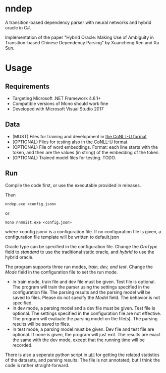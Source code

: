 # nndep

A transition-based dependency parser with neural networks and hybrid oracle in C#. 

Implementation of the paper "Hybrid Oracle: Making Use of Ambiguity in Transition-based Chinese Dependency Parsing" by Xuancheng Ren and Xu Sun.

# Usage

## Requirements

- Targeting Microsoft .NET Framework 4.6.1+
- Compatible versions of Mono should work fine
- Developed with Microsoft Visual Studio 2017

## Data

- (MUST) Files for training and development in [the CoNLL-U format](http://universaldependencies.org/format.html) 
- (OPTIONAL) Files for testing also in [the CoNLL-U format](http://universaldependencies.org/format.html) 
- (OPTIONAL) File of word embeddings. Format: each line starts with the token, and then are the values (in string) of the embedding of the token.
- (OPTIONAL) Trained model files for testing. TODO.

## Run

Compile the code first, or use the executable provided in releases.

Then
```
nndep.exe <config.json>
```
or
```
mono nnmnist.exe <config.json>
```
where <config.json> is a configuration file. If no configuration file is given, a configuration file template will be written to default.json

Oracle type can be specified in the configuration file. Change the _OraType_ field to _standard_ to use the traditional static oracle, and _hybrid_ to use the hybrid oracle.

The program supports three run modes, *train, dev, and test*. Change the _Mode_ field in the configuration file to set the run mode.
- In train mode, train file and dev file must be given. Test file is optional. The program will train the parser using the settings specified in the configuration file. The parsing results and the parsing model will be saved to files. Please do not specify the _Model_ field. The behavior is not specified.
- In dev mode, a parsing model and a dev file must be given. Test file is optional. The settings specified in the configuration file are not effective. The program will evaluate the parsing model on the file(s). The parsing results will be saved to files.
- In test mode, a parsing model must be given. Dev file and test file are optional. If none is given, the program will just exit. The results are exact the same with the dev mode, except that the running time will be recorded.


There is also a seperate python script in [util](./util/) for getting the related statistics of the datasets, and parsing results. The file is not annotated, but I think the code is rather straight-forward.